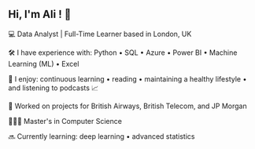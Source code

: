 ## Hi, I'm Ali ! 👋 
💻 Data Analyst | Full-Time Learner based in London, UK

🛠 I have experience with: Python • SQL • Azure • Power BI • Machine Learning (ML) • Excel

🌿 I enjoy: continuous learning • reading • maintaining a healthy lifestyle • and listening to podcasts 📈

🌟 Worked on projects for British Airways, British Telecom, and JP Morgan

👨🏻‍🎓 Master's in Computer Science

🔜 Currently learning: deep learning • advanced statistics
